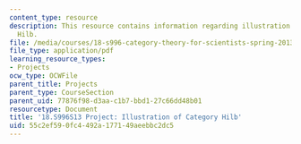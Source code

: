 ```yaml
---
content_type: resource
description: This resource contains information regarding illustration of category
  Hilb.
file: /media/courses/18-s996-category-theory-for-scientists-spring-2013/55c2ef590fc4492a177149aeebbc2dc5_MIT18_S996S13_CategoryHilb.pdf
file_type: application/pdf
learning_resource_types:
- Projects
ocw_type: OCWFile
parent_title: Projects
parent_type: CourseSection
parent_uid: 77876f98-d3aa-c1b7-bbd1-27c66dd48b01
resourcetype: Document
title: '18.S996S13 Project: Illustration of Category Hilb'
uid: 55c2ef59-0fc4-492a-1771-49aeebbc2dc5
---
```

